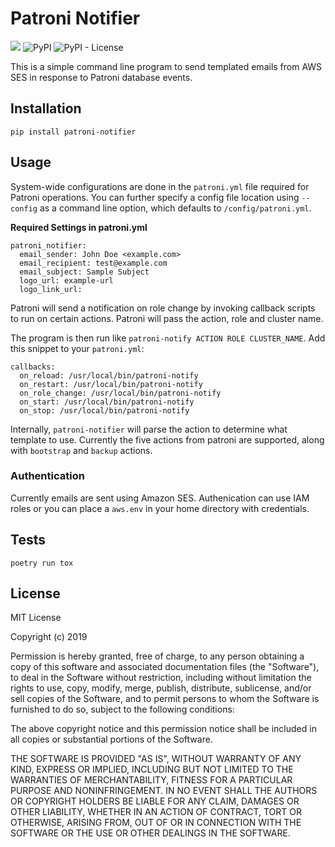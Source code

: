 # Patroni Notifier

![](https://github.com/jaredvacanti/patroni-notifier/workflows/Publish%20to%20PyPI/badge.svg)
![PyPI](https://img.shields.io/pypi/v/patroni-notifier?style=flat-square)
![PyPI - License](https://img.shields.io/pypi/l/patroni-notifier?style=flat-square)

This is a simple command line program to send templated emails from AWS SES in response
to Patroni database events.

## Installation

```
pip install patroni-notifier
```

## Usage

System-wide configurations are done in the `patroni.yml` file required for 
Patroni operations. You can further specify a config file location using 
`--config` as a command line option, which defaults to `/config/patroni.yml`.

**Required Settings in patroni.yml**
```
patroni_notifier:
  email_sender: John Doe <example.com>
  email_recipient: test@example.com
  email_subject: Sample Subject
  logo_url: example-url
  logo_link_url: 
```

Patroni will send a notification on role change by invoking callback scripts 
to run on certain actions. Patroni will pass the action, role and cluster name.

The program is then run like `patroni-notify ACTION ROLE CLUSTER_NAME`. Add this
snippet to your `patroni.yml`:

```
callbacks:
  on_reload: /usr/local/bin/patroni-notify
  on_restart: /usr/local/bin/patroni-notify
  on_role_change: /usr/local/bin/patroni-notify
  on_start: /usr/local/bin/patroni-notify
  on_stop: /usr/local/bin/patroni-notify
```

Internally, `patroni-notifier` will parse the action to determine what template to use.
Currently the five actions from patroni are supported, along with `bootstrap` 
and `backup` actions.

### Authentication

Currently emails are sent using Amazon SES. Authenication can use IAM roles
or you can place a `aws.env` in your home directory with credentials.

## Tests

```
poetry run tox
```

## License

MIT License

Copyright (c) 2019

Permission is hereby granted, free of charge, to any person obtaining a copy
of this software and associated documentation files (the "Software"), to deal
in the Software without restriction, including without limitation the rights
to use, copy, modify, merge, publish, distribute, sublicense, and/or sell
copies of the Software, and to permit persons to whom the Software is
furnished to do so, subject to the following conditions:

The above copyright notice and this permission notice shall be included in all
copies or substantial portions of the Software.

THE SOFTWARE IS PROVIDED "AS IS", WITHOUT WARRANTY OF ANY KIND, EXPRESS OR
IMPLIED, INCLUDING BUT NOT LIMITED TO THE WARRANTIES OF MERCHANTABILITY,
FITNESS FOR A PARTICULAR PURPOSE AND NONINFRINGEMENT. IN NO EVENT SHALL THE
AUTHORS OR COPYRIGHT HOLDERS BE LIABLE FOR ANY CLAIM, DAMAGES OR OTHER
LIABILITY, WHETHER IN AN ACTION OF CONTRACT, TORT OR OTHERWISE, ARISING FROM,
OUT OF OR IN CONNECTION WITH THE SOFTWARE OR THE USE OR OTHER DEALINGS IN THE
SOFTWARE.
